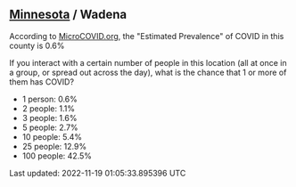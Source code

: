 
## [Minnesota](/united-states/minnesota) / Wadena

According to [MicroCOVID.org](http://microcovid.org),
the "Estimated Prevalence" of COVID in this county is 0.6%

If you interact with a certain number of people in this location
(all at once in a group, or spread out across the day), what is the chance that
1 or more of them has COVID?

- 1 person: 0.6%
- 2 people: 1.1%
- 3 people: 1.6%
- 5 people: 2.7%
- 10 people: 5.4%
- 25 people: 12.9%
- 100 people: 42.5%

Last updated: 2022-11-19 01:05:33.895396 UTC
